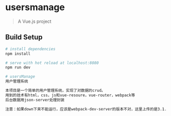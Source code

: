 
# usersmanage

> A Vue.js project

## Build Setup

``` bash
# install dependencies
npm install

# serve with hot reload at localhost:8080
npm run dev

# usersManage
用户管理系统

本项目是一个简单的用户管理系统，实现了对数据的crud。
用到的技术有html，css，js和vue-resoure，vue-router，webpack等
后台数据用json-server处理封装

注意：如果down下来不能运行，应该是webpack-dev-server的版本不对，这里上传的是3.1.11（上传时提示安全警告，所以升级到了3.1.11）。

